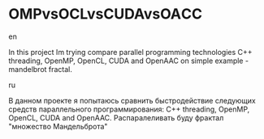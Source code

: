 # OMPvsOCLvsCUDAvsOAСC
en

In this project Im trying compare parallel programming technologies C++ threading, OpenMP, OpenCL, CUDA and OpenAAC 
on simple example - mandelbrot fractal.

ru

В данном проекте я попытаюсь сравнить быстродействие следующих средств параллельного программирования:
C++ threading, OpenMP, OpenCL, CUDA and OpenAAC. Распаралеливать буду фрактал "множество Мандельброта"
